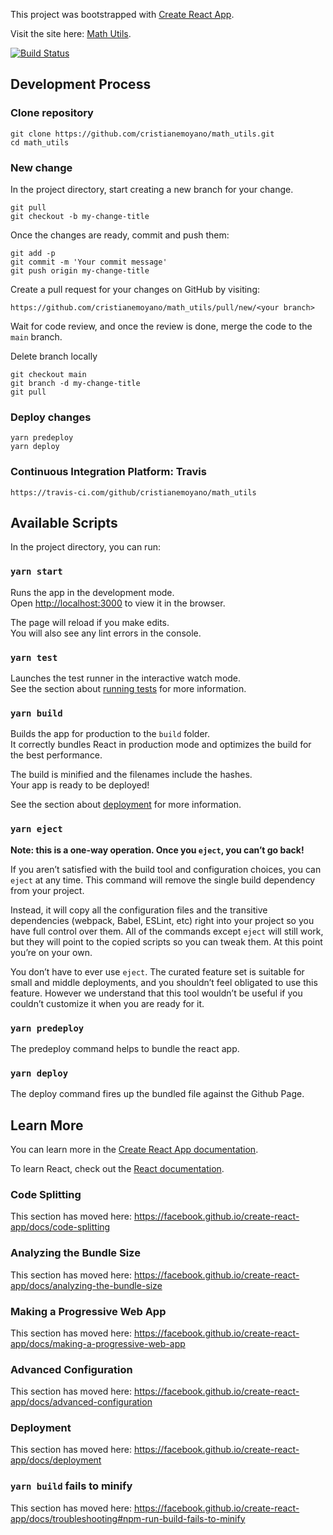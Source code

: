 This project was bootstrapped with [Create React App](https://github.com/facebook/create-react-app).

Visit the site here: [Math Utils](https://cristianemoyano.github.io/math_utils/).

[![Build Status](https://travis-ci.com/cristianemoyano/math_utils.svg?branch=main)](https://travis-ci.com/cristianemoyano/math_utils)


## Development Process

### Clone repository


```
git clone https://github.com/cristianemoyano/math_utils.git
cd math_utils
```


### New change

In the project directory, start creating a new branch for your change. 

```
git pull
git checkout -b my-change-title
```

Once the changes are ready, commit and push them:

```
git add -p
git commit -m 'Your commit message'
git push origin my-change-title
```

Create a pull request for your changes on GitHub by visiting:

```
https://github.com/cristianemoyano/math_utils/pull/new/<your branch>
```

Wait for code review, and once the review is done, merge the code to the `main` branch.

Delete branch locally

```
git checkout main
git branch -d my-change-title
git pull
```

### Deploy changes

```
yarn predeploy
yarn deploy
```

### Continuous Integration Platform: Travis

```
https://travis-ci.com/github/cristianemoyano/math_utils
```

## Available Scripts

In the project directory, you can run:

### `yarn start`

Runs the app in the development mode.<br />
Open [http://localhost:3000](http://localhost:3000) to view it in the browser.

The page will reload if you make edits.<br />
You will also see any lint errors in the console.

### `yarn test`

Launches the test runner in the interactive watch mode.<br />
See the section about [running tests](https://facebook.github.io/create-react-app/docs/running-tests) for more information.

### `yarn build`

Builds the app for production to the `build` folder.<br />
It correctly bundles React in production mode and optimizes the build for the best performance.

The build is minified and the filenames include the hashes.<br />
Your app is ready to be deployed!

See the section about [deployment](https://facebook.github.io/create-react-app/docs/deployment) for more information.

### `yarn eject`

**Note: this is a one-way operation. Once you `eject`, you can’t go back!**

If you aren’t satisfied with the build tool and configuration choices, you can `eject` at any time. This command will remove the single build dependency from your project.

Instead, it will copy all the configuration files and the transitive dependencies (webpack, Babel, ESLint, etc) right into your project so you have full control over them. All of the commands except `eject` will still work, but they will point to the copied scripts so you can tweak them. At this point you’re on your own.

You don’t have to ever use `eject`. The curated feature set is suitable for small and middle deployments, and you shouldn’t feel obligated to use this feature. However we understand that this tool wouldn’t be useful if you couldn’t customize it when you are ready for it.



### `yarn predeploy`

The predeploy command helps to bundle the react app.

### `yarn deploy`

The deploy command fires up the bundled file against the Github Page.


## Learn More

You can learn more in the [Create React App documentation](https://facebook.github.io/create-react-app/docs/getting-started).

To learn React, check out the [React documentation](https://reactjs.org/).

### Code Splitting

This section has moved here: https://facebook.github.io/create-react-app/docs/code-splitting

### Analyzing the Bundle Size

This section has moved here: https://facebook.github.io/create-react-app/docs/analyzing-the-bundle-size

### Making a Progressive Web App

This section has moved here: https://facebook.github.io/create-react-app/docs/making-a-progressive-web-app

### Advanced Configuration

This section has moved here: https://facebook.github.io/create-react-app/docs/advanced-configuration

### Deployment

This section has moved here: https://facebook.github.io/create-react-app/docs/deployment

### `yarn build` fails to minify

This section has moved here: https://facebook.github.io/create-react-app/docs/troubleshooting#npm-run-build-fails-to-minify
